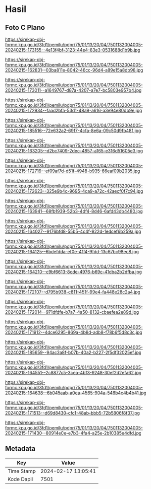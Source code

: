 # Hasil

## Foto C Plano

https://sirekap-obj-formc.kpu.go.id/3fd1/pemilu/pdpr/75/01/13/20/04/7501132004005-20240215-173155--4e13f4bf-3123-44e4-83e3-0531688d1b9b.jpg

https://sirekap-obj-formc.kpu.go.id/3fd1/pemilu/pdpr/75/01/13/20/04/7501132004005-20240215-162831--03ba811e-8042-46cc-96d4-a89e15a8db98.jpg

https://sirekap-obj-formc.kpu.go.id/3fd1/pemilu/pdpr/75/01/13/20/04/7501132004005-20240215-173011--a1649767-d87a-4207-a7e7-bc5803e957b4.jpg

https://sirekap-obj-formc.kpu.go.id/3fd1/pemilu/pdpr/75/01/13/20/04/7501132004005-20240215-172934--faad2bfa-53d1-48a9-a616-a3e94e80db9e.jpg

https://sirekap-obj-formc.kpu.go.id/3fd1/pemilu/pdpr/75/01/13/20/04/7501132004005-20240215-185516--72e632a2-69f7-4cfa-8e6a-09c50d9fb481.jpg

https://sirekap-obj-formc.kpu.go.id/3fd1/pemilu/pdpr/75/01/13/20/04/7501132004005-20240215-163205--d2bc7409-2dec-4857-a165-e316d51605e3.jpg

https://sirekap-obj-formc.kpu.go.id/3fd1/pemilu/pdpr/75/01/13/20/04/7501132004005-20240215-172719--ef09af7d-d51f-4948-b935-66eaf09b2035.jpg

https://sirekap-obj-formc.kpu.go.id/3fd1/pemilu/pdpr/75/01/13/20/04/7501132004005-20240215-172623--325e9b4c-9695-4ca9-a72c-42aecf0f7c94.jpg

https://sirekap-obj-formc.kpu.go.id/3fd1/pemilu/pdpr/75/01/13/20/04/7501132004005-20240215-163941--68fb1939-52b3-4df4-8d46-6afd43db4480.jpg

https://sirekap-obj-formc.kpu.go.id/3fd1/pemilu/pdpr/75/01/13/20/04/7501132004005-20240215-164027--9176bfd8-55b5-4c4f-922d-1edcef6b259a.jpg

https://sirekap-obj-formc.kpu.go.id/3fd1/pemilu/pdpr/75/01/13/20/04/7501132004005-20240215-164125--6bdefdda-ef0e-41f4-9fdd-13c67bc98ec8.jpg

https://sirekap-obj-formc.kpu.go.id/3fd1/pemilu/pdpr/75/01/13/20/04/7501132004005-20240215-164210--c9bf6613-8cde-4976-b69c-41dba2b2dfba.jpg

https://sirekap-obj-formc.kpu.go.id/3fd1/pemilu/pdpr/75/01/13/20/04/7501132004005-20240215-172107--d795b938-c811-451f-99e4-fa448e28c2a4.jpg

https://sirekap-obj-formc.kpu.go.id/3fd1/pemilu/pdpr/75/01/13/20/04/7501132004005-20240215-172014--971dfdfe-b7a7-4a50-8132-cbaefea2e89d.jpg

https://sirekap-obj-formc.kpu.go.id/3fd1/pemilu/pdpr/75/01/13/20/04/7501132004005-20240215-171912--4dce6295-869a-4b8d-adb8-f78b6f5d8c3c.jpg

https://sirekap-obj-formc.kpu.go.id/3fd1/pemilu/pdpr/75/01/13/20/04/7501132004005-20240215-185659--94ac3a8f-b07b-40a2-b227-2f5df32025ef.jpg

https://sirekap-obj-formc.kpu.go.id/3fd1/pemilu/pdpr/75/01/13/20/04/7501132004005-20240215-164551--2c8877c5-3cea-4bf3-9248-30ef2d2efa62.jpg

https://sirekap-obj-formc.kpu.go.id/3fd1/pemilu/pdpr/75/01/13/20/04/7501132004005-20240215-164638--6b045aab-a0ea-4565-904a-546b4c4b4b41.jpg

https://sirekap-obj-formc.kpu.go.id/3fd1/pemilu/pdpr/75/01/13/20/04/7501132004005-20240215-171513--d69d8430-cfc1-48ab-bbb5-72b5806f8f37.jpg

https://sirekap-obj-formc.kpu.go.id/3fd1/pemilu/pdpr/75/01/13/20/04/7501132004005-20240215-171430--80914e0e-e7b3-4fa4-a25e-2b10385e4dfd.jpg


## Metadata

| Key        | Value               |
| ---------- | ------------------- |
| Time Stamp | 2024-02-17 13:05:41 |
| Kode Dapil | 7501                |



